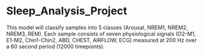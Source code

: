 # Sleep_Analysis_Project

This model will classify samples into 5 classes (Arousal, NREM1, NREM2, NREM3, REM).
Each sample consists of seven physiological signals (O2-M1, E1-M2, Chin1-Chin2, ABD, CHEST, AIRFLOW, ECG) measured at 200 Hz over a 60 second period (12000 timepoints). 
